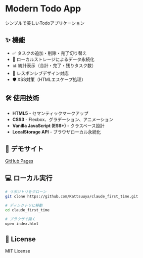 # Modern Todo App

シンプルで美しいTodoアプリケーション

## ✨ 機能

- ✅ タスクの追加・削除・完了切り替え
- 💾 ローカルストレージによるデータ永続化
- 📊 統計表示（合計・完了・残りタスク数）
- 📱 レスポンシブデザイン対応
- 🛡️ XSS対策（HTMLエスケープ処理）

## 🛠️ 使用技術

- **HTML5** - セマンティックマークアップ
- **CSS3** - Flexbox、グラデーション、アニメーション
- **Vanilla JavaScript (ES6+)** - クラスベース設計
- **LocalStorage API** - ブラウザローカル永続化

## 🚀 デモサイト

[GitHub Pages](https://kattsuuya.github.io/claude_first_time)

## 💻 ローカル実行

```bash
# リポジトリをクローン
git clone https://github.com/Kattsuuya/claude_first_time.git

# ディレクトリに移動
cd claude_first_time

# ブラウザで開く
open index.html
```

## 📝 License

MIT License